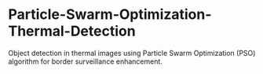# Particle-Swarm-Optimization-Thermal-Detection
Object detection in thermal images using Particle Swarm Optimization (PSO) algorithm for border surveillance enhancement.
